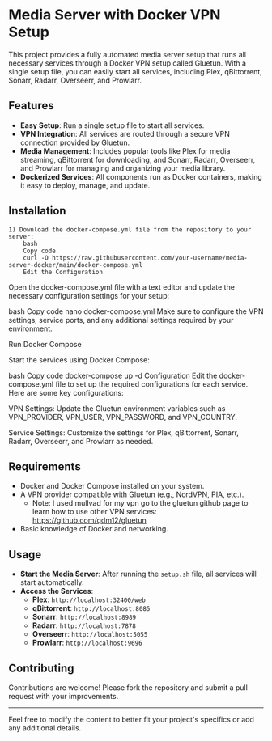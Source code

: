 # Media Server with Docker VPN Setup

This project provides a fully automated media server setup that runs all necessary services through a Docker VPN setup called Gluetun. With a single setup file, you can easily start all services, including Plex, qBittorrent, Sonarr, Radarr, Overseerr, and Prowlarr.

## Features

- **Easy Setup**: Run a single setup file to start all services.
- **VPN Integration**: All services are routed through a secure VPN connection provided by Gluetun.
- **Media Management**: Includes popular tools like Plex for media streaming, qBittorrent for downloading, and Sonarr, Radarr, Overseerr, and Prowlarr for managing and organizing your media library.
- **Dockerized Services**: All components run as Docker containers, making it easy to deploy, manage, and update.

## Installation

    1) Download the docker-compose.yml file from the repository to your server:
        bash
        Copy code
        curl -O https://raw.githubusercontent.com/your-username/media-server-docker/main/docker-compose.yml
        Edit the Configuration

Open the docker-compose.yml file with a text editor and update the necessary configuration settings for your setup:

bash
Copy code
nano docker-compose.yml
Make sure to configure the VPN settings, service ports, and any additional settings required by your environment.

Run Docker Compose

Start the services using Docker Compose:

bash
Copy code
docker-compose up -d
Configuration
Edit the docker-compose.yml file to set up the required configurations for each service. Here are some key configurations:

VPN Settings: Update the Gluetun environment variables such as VPN_PROVIDER, VPN_USER, VPN_PASSWORD, and VPN_COUNTRY.

Service Settings: Customize the settings for Plex, qBittorrent, Sonarr, Radarr, Overseerr, and Prowlarr as needed.

## Requirements

- Docker and Docker Compose installed on your system.
- A VPN provider compatible with Gluetun (e.g., NordVPN, PIA, etc.).
    - Note: I used mullvad for my vpn go to the gluetun github page to learn how to use other VPN services: https://github.com/qdm12/gluetun
- Basic knowledge of Docker and networking.


## Usage

- **Start the Media Server**: After running the `setup.sh` file, all services will start automatically.
- **Access the Services**:
  - **Plex**: `http://localhost:32400/web`
  - **qBittorrent**: `http://localhost:8085`
  - **Sonarr**: `http://localhost:8989`
  - **Radarr**: `http://localhost:7878`
  - **Overseerr**: `http://localhost:5055`
  - **Prowlarr**: `http://localhost:9696`

## Contributing

Contributions are welcome! Please fork the repository and submit a pull request with your improvements.

---

Feel free to modify the content to better fit your project's specifics or add any additional details.
